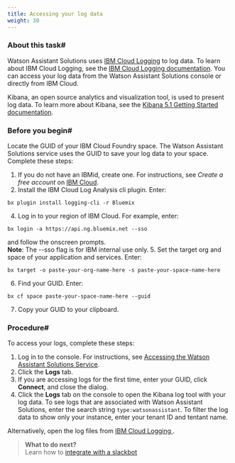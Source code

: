 ```yaml
---
title: Accessing your log data
weight: 30
---
```


### About this task#
Watson Assistant Solutions uses [IBM Cloud Logging](https://logging.ng.bluemix.net/app/) to log data.   To learn about IBM Cloud Logging, see the [IBM Cloud Logging documentation](https://console.bluemix.net/docs/services/CloudLogAnalysis/index.html#getting-started-with-cla). You can access your log data from the Watson Assistant Solutions console or directly from IBM Cloud.

Kibana, an open source analytics and visualization tool, is used to present log data. To learn more about Kibana, see the [Kibana 5.1 Getting Started documentation](https://www.elastic.co/guide/en/kibana/5.1/getting-started.html).

### Before you begin#
Locate the GUID of your IBM Cloud Foundry space. The Watson Assistant Solutions service uses the GUID to save your log data to your space. Complete these steps:
1. If you do not have an IBMid, create one. For instructions, see *Create a free account* on  [IBM Cloud](https://bluemix.net).
3. Install the IBM Cloud Log Analysis cli plugin.  Enter:
```
bx plugin install logging-cli -r Bluemix
```
4. Log in to your region of IBM Cloud.  For example, enter:
```
bx login -a https://api.ng.bluemix.net --sso
``` 
and follow the onscreen prompts. <br>**Note**: The --sso flag is for IBM internal use only.
5. Set the target org and space of your application and services. Enter:
```
bx target -o paste-your-org-name-here -s paste-your-space-name-here
```
6. Find your GUID.  Enter:
```
bx cf space paste-your-space-name-here --guid
```
7. Copy your GUID to your clipboard.

### Procedure#
To access your logs, complete these steps:
1. Log in to the console. For instructions, see [Accessing the Watson Assistant Solutions Service]({{site.baseurl}}/get-started/get-api-key/).
2. Click the **Logs** tab.
3. If you are accessing logs for the first time, enter your GUID, click **Connect**, and close the dialog.
4. Click the **Logs** tab on the console to open the Kibana log tool with your log data.  To see logs that are associated with  Watson Assistant Solutions, enter the search string `type:watsonassistant`.  To filter the log data to show only your instance, enter your tenant ID and tentant name.

Alternatively, open the log files from [IBM Cloud Logging ](https://console.bluemix.net/docs/services/CloudLogAnalysis/index.html#getting-started-with-cla).
> **What to do next?**<br/>
Learn how to [integrate with a slackbot]({{site.baseurl}}/further-topics/slackbot-integration/)
